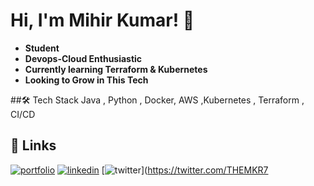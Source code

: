 
# Hi, I'm Mihir Kumar! 👋


- **Student**
- **Devops-Cloud Enthusiastic**
- **Currently learning Terraform & Kubernetes**
- **Looking to Grow in This Tech**




##🛠 Tech Stack
Java , Python , Docker,  AWS ,Kubernetes , Terraform , CI/CD


## 🔗 Links
[![portfolio](https://img.shields.io/badge/my_portfolio-000?style=for-the-badge&logo=ko-fi&logoColor=white)](https://katherineoelsner.com/)
[![linkedin](https://img.shields.io/badge/linkedin-0A66C2?style=for-the-badge&logo=linkedin&logoColor=white)](https://www.linkedin.com/in/mihir-kumar-a73814217/)
[![twitter](https://img.shields.io/badge/twitter-1DA1F2?style=for-the-badge&logo=twitter&logoColor=white)](https://twitter.com/THEMKR7


<!---
MKDAN13/MKDAN13 is a ✨ special ✨ repository because its `README.md` (this file) appears on your GitHub profile.
You can click the Preview link to take a look at your changes.
--->
